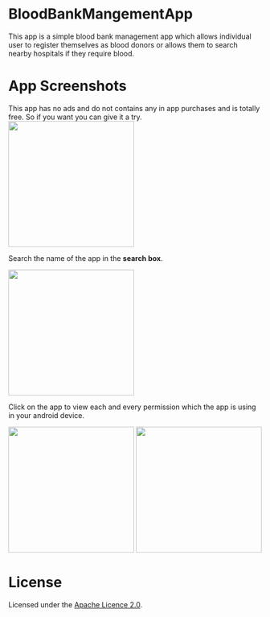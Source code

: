 # BloodBankMangementApp

This app is a simple blood bank management app which allows individual user to register themselves as blood donors or allows
them to search nearby hospitals if they require blood.

# App Screenshots
This app has no ads and do not contains any in app purchases and is totally free. So if you want you can give it a try.
<img src="images/1.webp" width="250">

Search the name of the app in the <b>search box</b>.

<img src="images/2.webp" width="250">

Click on the app to view each and every permission which the app is using in your android device.

<img src="images/3.webp" width="250">

<img src="images/4.webp" width="250">

# License
Licensed under the [Apache Licence 2.0](LICENSE).
